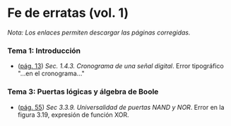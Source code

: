# Fe de erratas (vol. 1)

*Nota: Los enlaces permiten descargar las páginas corregidas.*

### Tema 1: Introducción 
- ([pág. 13](./pag13.pdf)) *Sec. 1.4.3. Cronograma de una señal digital*. 
Error tipográfico "...en el cronograma..."
  
### Tema 3: Puertas lógicas y álgebra de Boole
- ([pág. 55](./pag55.pdf)) *Sec 3.3.9. Universalidad de puertas NAND y NOR*.
Error en la figura 3.19, expresión de función XOR.